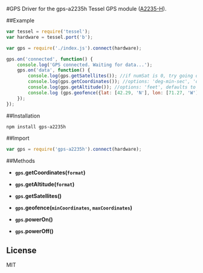 #GPS
Driver for the gps-a2235h Tessel GPS module ([A2235-H](http://www.mouser.com/catalog/specsheets/EVA2235-H.pdf)).

##Example
```js
var tessel = require('tessel');
var hardware = tessel.port('b');

var gps = require('./index.js').connect(hardware);

gps.on('connected', function() {
	console.log('GPS connected. Waiting for data...');
	gps.on('data', function() {
		console.log(gps.getSatellites()); //if numSat is 0, try going outside
		console.log(gps.getCoordinates()); //options: 'deg-min-sec', 'deg-dec', default 'deg-min-dec'
		console.log(gps.getAltitude()); //options: 'feet', defaults to meters
		console.log (gps.geofence({lat: [42.29, 'N'], lon: [71.27, 'W']}, {lat: [42.30, 'N'], lon: [71.26, 'W']}));
	});
});
```

##Installation
```sh
npm install gps-a2235h
```

##Import
```js
var gps = require('gps-a2235h').connect(hardware);
```

##Methods

*  **`gps`.getCoordinates(`format`)**

*  **`gps`.getAltitude(`format`)**

*  **`gps`.getSatellites()**

*  **`gps`.geofence(`minCoordinates`, `maxCoordinates`)**

*  **`gps`.powerOn()**

*  **`gps`.powerOff()**

## License

MIT
